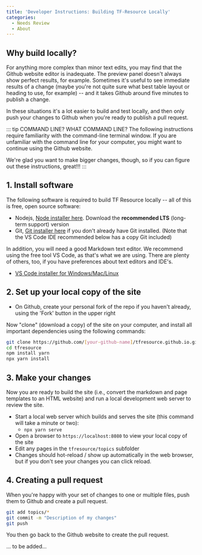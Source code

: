 ```yaml
---
title: 'Developer Instructions: Building TF-Resource Locally'
categories:
  - Needs Review
  - About
---
```


## Why build locally?

For anything more complex than minor text edits, you may find that the Github website editor is inadequate. The preview panel doesn't always show perfect results, for example. Sometimes it's useful to see immediate results of a change (maybe you're not quite sure what best table layout or heading to use, for example) -- and it takes Github around five minutes to publish a change.

In these situations it's a lot easier to build and test locally, and then only push your changes to Github when you're ready to publish a pull request.

::: tip COMMAND LINE? WHAT COMMAND LINE?
The following instructions require familiarity with the command-line terminal window. If you are unfamiliar with the command line for your computer, you might want to continue using the Github website.

We're glad you want to make bigger changes, though, so if you can figure out these instructions, great!!!
:::

## 1. Install software

The following software is required to build TF Resource locally -- all of this is free, open source software:

- Nodejs, [Node installer here](https://nodejs.org/en/). Download the **recommended LTS** (long-term support) version
- Git, [Git installer here](https://git-scm.com/downloads) if you don't already have Git installed. (Note that the VS Code IDE recommended below has a copy Git included)

In addition, you will need a good Markdown text editor. We recommend using the free tool VS Code, as that's what we are using. There are plenty of others, too, if you have preferences about text editors and IDE's.

- [VS Code installer for Windows/Mac/Linux](https://code.visualstudio.com/)

## 2. Set up your local copy of the site

- On Github, create your personal fork of the repo if you haven't already, using the 'Fork' button in the upper right

Now "clone" (download a copy) of the site on your computer, and install all important dependencies using the following commands:

```bash
git clone https://github.com/[your-github-name]/tfresource.github.io.git tfresource
cd tfresource
npm install yarn
npx yarn install
```

## 3. Make your changes

Now you are ready to build the site (i.e., convert the markdown and page templates to an HTML website) and run a local development web server to review the site.

- Start a local web server which builds and serves the site (this command will take a minute or two):
  - `npx yarn serve`
- Open a browser to `https://localhost:8080` to view your local copy of the site
- Edit any pages in the `tfresource/topics` subfolder
- Changes should hot-reload / show up automatically in the web browser, but if you don't see your changes you can click reload.

## 4. Creating a pull request

When you're happy with your set of changes to one or multiple files, push them to Github and create a pull request.
```bash
git add topics/*
git commit -m "Description of my changes"
git push
```

You then go back to the Github website to create the pull request.


... to be added...
